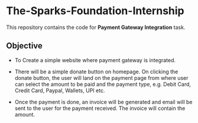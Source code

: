 # The-Sparks-Foundation-Internship
This repository contains the code for **Payment Gateway
Integration** task. 

## Objective 
- To Create a simple website where payment gateway is integrated.<br>

- There will be a simple donate button on homepage. On clicking
the donate button, the user will land on the payment page from where
user can select the amount to be paid and the payment type, e.g.
Debit Card, Credit Card, Paypal, Wallets, UPI etc.

- Once the payment is done, an invoice will be generated and
email will be sent to the user for the payment received. The
invoice will contain the amount.
